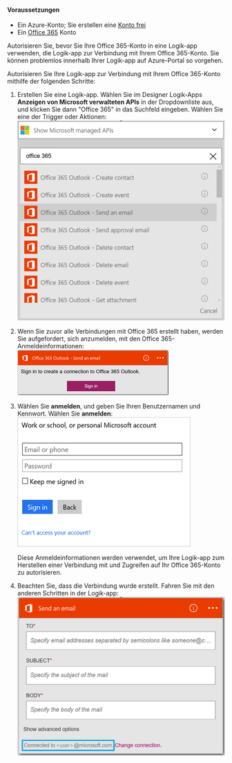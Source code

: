 #### <a name="prerequisites"></a>Voraussetzungen
* Ein Azure-Konto; Sie erstellen eine [Konto frei](https://azure.microsoft.com/free)
* Ein [Office 365](https://office365.com) Konto  

Autorisieren Sie, bevor Sie Ihre Office 365-Konto in eine Logik-app verwenden, die Logik-app zur Verbindung mit Ihrem Office 365-Konto. Sie können problemlos innerhalb Ihrer Logik-app auf Azure-Portal so vorgehen.  

Autorisieren Sie Ihre Logik-app zur Verbindung mit Ihrem Office 365-Konto mithilfe der folgenden Schritte:

1. Erstellen Sie eine Logik-app. Wählen Sie im Designer Logik-Apps **Anzeigen von Microsoft verwalteten APIs** in der Dropdownliste aus, und klicken Sie dann "Office 365" in das Suchfeld eingeben. Wählen Sie eine der Trigger oder Aktionen:  
    ![Erstellungsschritt für Office 365-Verbindung](./media/connectors-create-api-office365-outlook/office365-sendemail.png)  
2. Wenn Sie zuvor alle Verbindungen mit Office 365 erstellt haben, werden Sie aufgefordert, sich anzumelden, mit den Office 365-Anmeldeinformationen:  
    ![Erstellungsschritt für Office 365-Verbindung](./media/connectors-create-api-office365-outlook/office365-signin.png)  
3. Wählen Sie **anmelden**, und geben Sie Ihren Benutzernamen und Kennwort. Wählen Sie **anmelden**:  
    ![Erstellungsschritt für Office 365-Verbindung](./media/connectors-create-api-office365-outlook/office365-usernamepassword.png)
   
    Diese Anmeldeinformationen werden verwendet, um Ihre Logik-app zum Herstellen einer Verbindung mit und Zugreifen auf Ihr Office 365-Konto zu autorisieren. 
4. Beachten Sie, dass die Verbindung wurde erstellt. Fahren Sie mit den anderen Schritten in der Logik-app:   
    ![Erstellungsschritt für Office 365-Verbindung](./media/connectors-create-api-office365-outlook/office365-sendemailproperties.png)  


